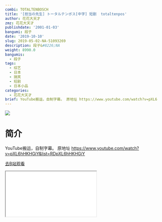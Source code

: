 ```yaml
---
combi: TOTALTENBOSCH
title: '[担当の先生] トータルテンボス[中字] 短剧  totaltenpos'
author: 花花大天才
zmz: 花花大天才
publishdate: '2001-01-03'
bangumi: 段子
date: '2019-10-10'
slug: 2019-05-02-NA-51093269
description: 段子&#8226;NA
weight: 8990.0
bangumis:
  - 段子
tags:
  - 综艺
  - 日本
  - 搞笑
  - 短剧
  - 日本小品
categories:
  - 花花大天才
brief: YouTube搬运，自制字幕。 原地址 https://www.youtube.com/watch?v=pXL6hHKHGiY&list=RDpXL6hHKHGiY
---
```

![](https://raw.githubusercontent.com/tcgriffith/owaraisite/master/static/tmpimg/603b00179f573d4b471e0058b01fe4a566c03e99.jpg.480.jpg)
# 简介  
YouTube搬运，自制字幕。
原地址  https://www.youtube.com/watch?v=pXL6hHKHGiY&list=RDpXL6hHKHGiY  

[去B站观看](https://www.bilibili.com/video/av51093269/)
<div class ="resp-container"><iframe class="testiframe" src="//player.bilibili.com/player.html?aid=51093269"", scrolling="no", allowfullscreen="true" > </iframe></div> 
